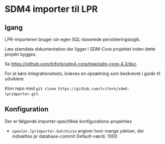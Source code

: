 # SDM4 importer til LPR

## Igang
LPR-importeren bruger sin egen SQL-baserede persisteringslogik.

Læs stamdata dokumentation der ligger i SDM-Core projektet inden dette projekt bygges.

Se https://github.com/trifork/sdm4-core/tree/sdm-core-4.3/doc.

For at køre integrationstests, kræves en opsætning som beskrevet i guide til udviklere

Klon repo med ```git clone https://github.com/trifork/sdm4-lprimporter.git```.

## Konfiguration
Der er følgende importer-specifikke konfigurations-properties

*  ``spooler.lprimporter.batchsize``
  angiver hvor mange ydelser, der indsættes pr database-commit
  Default-værdi: 1000
